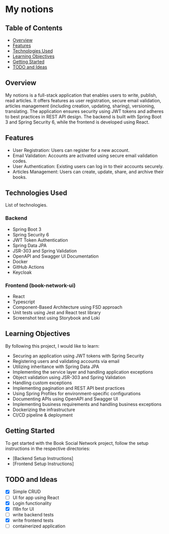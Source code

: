 # My notions

## Table of Contents
- [Overview](#overview)
- [Features](#features)
- [Technologies Used](#technologies-used)
- [Learning Objectives](#learning-objectives)
- [Getting Started](#getting-started)
- [TODO and Ideas](#todo-and-ideas)

## Overview
My notions is a full-stack application that enables users to write, publish, read articles. It offers features as user registration, secure email validation, articles management (including creation, updating, sharing), versioning, translating. The application ensures security using JWT tokens and adheres to best practices in REST API design. The backend is built with Spring Boot 3 and Spring Security 6, while the frontend is developed using React.

## Features
- User Registration: Users can register for a new account.
- Email Validation: Accounts are activated using secure email validation codes.
- User Authentication: Existing users can log in to their accounts securely.
- Articles Management: Users can create, update, share, and archive their books.

## Technologies Used
List of technologies.

### Backend

- Spring Boot 3
- Spring Security 6
- JWT Token Authentication
- Spring Data JPA
- JSR-303 and Spring Validation
- OpenAPI and Swagger UI Documentation
- Docker
- GitHub Actions
- Keycloak

### Frontend (book-network-ui)

- React
- Typescript
- Component-Based Architecture using FSD approach
- Unit tests using Jest and React test library
- Screenshot test using Storybook and Loki

## Learning Objectives

By following this project, I would like to learn:

- Securing an application using JWT tokens with Spring Security
- Registering users and validating accounts via email
- Utilizing inheritance with Spring Data JPA
- Implementing the service layer and handling application exceptions
- Object validation using JSR-303 and Spring Validation
- Handling custom exceptions
- Implementing pagination and REST API best practices
- Using Spring Profiles for environment-specific configurations
- Documenting APIs using OpenAPI and Swagger UI
- Implementing business requirements and handling business exceptions
- Dockerizing the infrastructure
- CI/CD pipeline & deployment

## Getting Started

To get started with the Book Social Network project, follow the setup instructions in the respective directories:

- [Backend Setup Instructions]
- [Frontend Setup Instructions]

## TODO and Ideas

- [x] Simple CRUD
- [ ] UI for app using React
- [x] Login functionality
- [x] I18n for UI
- [ ] write backend tests
- [x] write frontend tests
- [ ] containerized application
